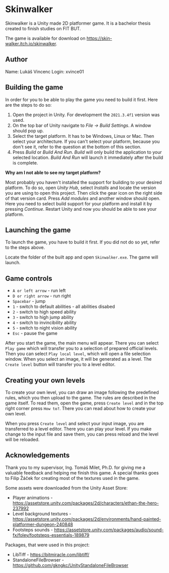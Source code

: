 # Skinwalker

Skinwalker is a Unity made 2D platformer game. It is a bachelor thesis created to finish studies on FIT BUT.

The game is available for download on https://skin-walker.itch.io/skinwalker.

## Author

Name: Lukáš Vincenc
Login: xvince01

## Building the game

In order for you to be able to play the game you need to build it first. Here are the steps to do so:

1. Open the project in Unity. For development the `2021.3.4f1` version was used.
2. On the top bar of Unity navigate to *File -> Build Settings*. A window should pop up.
3. Select the target platform. It has to be Windows, Linux or Mac. Then select your architecture. If you can't select your platform, because you don't see it, refer to the question at the bottom of this section.
4. Press *Build* or *Build And Run*. *Build* will only build the application to your selected location. *Build And Run* will launch it immediately after the build is complete.

**Why am I not able to see my target platform?**

Most probably you haven't installed the support for building to your desired platform. To do so, open *Unity Hub*, select *Installs* and locate the version you are using to open this project. Then click the gear icon on the right side of that version card. Press *Add modules* and another window should open. Here you need to select build support for your platform and install it by pressing *Continue*. Restart Unity and now you should be able to see your platform.

## Launching the game

To launch the game, you have to build it first. If you did not do so yet, refer to the steps above.

Locate the folder of the built app and open `Skinwalker.exe`. The game will launch.

## Game controls

* `A or left arrow` - run left
* `D or right arrow` - run right
* `Spacebar` - jump
* `1` - switch to default abilities - all abilities disabed
* `2` - switch to high speed ability
* `3` - switch to high jump ability
* `4` - switch to invincibility ability
* `5` - switch to night vision ability
* `Esc` - pause the game

After you start the game, the main menu will appear. There you can select `Play game` which will transfer you to a selection of prepared official levels. Then you can select `Play local level`, which will open a file selection window. When you select an image, it will be generated as a level. The `Create level` button will transfer you to a level editor.

## Creating your own levels

To create your own level, you can draw an image following the predefined rules, which you then upload to the game. The rules are described in the game itself. To read them, open the game, press `Create level` and in the top right corner press `How to?`. There you can read about how to create your own level.

When you press `Create level` and select your input image, you are transferred to a level editor. There you can play your level. If you make change to the input file and save them, you can press reload and the level will be reloaded.

## Acknowledgements

Thank you to my supervisor, Ing. Tomáš Milet, Ph.D. for giving me a valuable feedback and helping me finish this game. A special thanks goes to Filip Žáček for creating most of the textures used in the game.

Some assets were downloaded from the Unity Asset Store:

* Player animations - https://assetstore.unity.com/packages/2d/characters/ethan-the-hero-237992
* Level background textures - https://assetstore.unity.com/packages/2d/environments/hand-painted-platformer-dungeon-240848
* Footsteps sounds - https://assetstore.unity.com/packages/audio/sound-fx/foley/footsteps-essentials-189879

Packages, that were used in this project:

* LibTiff - https://bitmiracle.com/libtiff/
* StandaloneFileBrowser - https://github.com/gkngkc/UnityStandaloneFileBrowser
